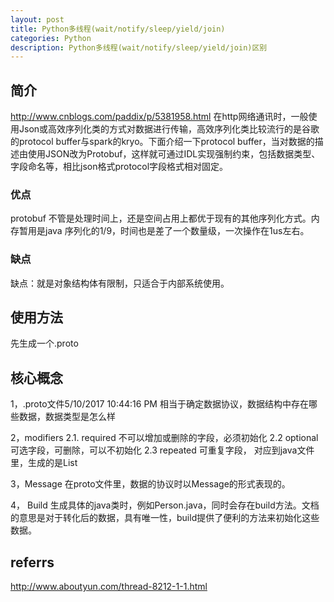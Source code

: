 ```yaml
---
layout: post
title: Python多线程(wait/notify/sleep/yield/join)
categories: Python
description: Python多线程(wait/notify/sleep/yield/join)区别
---
```

## 简介
http://www.cnblogs.com/paddix/p/5381958.html
在http网络通讯时，一般使用Json或高效序列化类的方式对数据进行传输，高效序列化类比较流行的是谷歌的protocol buffer与spark的kryo。下面介绍一下protocol buffer，当对数据的描述由使用JSON改为Protobuf，这样就可通过IDL实现强制约束，包括数据类型、字段命名等，相比json格式protocol字段格式相对固定。
### 优点
protobuf 不管是处理时间上，还是空间占用上都优于现有的其他序列化方式。内存暂用是java 序列化的1/9，时间也是差了一个数量级，一次操作在1us左右。
### 缺点
缺点：就是对象结构体有限制，只适合于内部系统使用。
## 使用方法
先生成一个.proto
## 核心概念
1，.proto文件5/10/2017 10:44:16 PM 
相当于确定数据协议，数据结构中存在哪些数据，数据类型是怎么样

2，modifiers
2.1. required 不可以增加或删除的字段，必须初始化
2.2  optional 可选字段，可删除，可以不初始化
2.3  repeated 可重复字段， 对应到java文件里，生成的是List

3，Message
在proto文件里，数据的协议时以Message的形式表现的。

4， Build
生成具体的java类时，例如Person.java，同时会存在build方法。文档的意思是对于转化后的数据，具有唯一性，build提供了便利的方法来初始化这些数据。
## referrs
http://www.aboutyun.com/thread-8212-1-1.html

